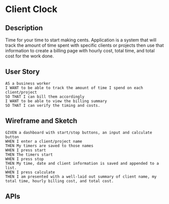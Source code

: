 # Client Clock

## Description

Time for your time to start making cents.
Application is a system that will track the amount of time spent with specific clients or projects then use that information to create a billing page with hourly cost, total time, and total cost for the work done.


## User Story

```
AS a business worker
I WANT to be able to track the amount of time I spend on each client/project
SO THAT I can bill them accordingly
I WANT to be able to view the billing summary
SO THAT I can verify the timing and costs.
```


## Wireframe and Sketch

```
GIVEN a dashboard with start/stop buttons, an input and calculate button
WHEN I enter a client/project name
THEN My timers are saved to those names
WHEN I press start
THEN The timers start
WHEN I press stop
THEN My time, date and client information is saved and appended to a list.
WHEN I press calculate
THEN I am presented with a well-laid out summary of client name, my total time, hourly billing cost, and total cost.
```
## APIs

